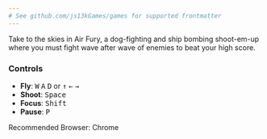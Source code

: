 ```yaml
---
# See github.com/js13kGames/games for supported frontmatter
---
```

Take to the skies in Air Fury, a dog-fighting and ship bombing shoot-em-up where you must fight wave after wave of
enemies to beat your high score.

### Controls
- **Fly**: <kbd>W</kbd> <kbd>A</kbd> <kbd>D</kbd> or <kbd>↑</kbd> <kbd>←</kbd> <kbd>→</kbd>
- **Shoot**: <kbd>Space</kbd>
- **Focus**: <kbd>Shift</kbd>
- **Pause**: <kbd>P</kbd>

Recommended Browser: Chrome
